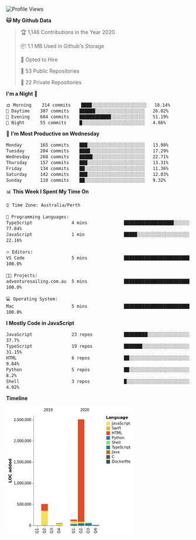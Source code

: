 <!--START_SECTION:waka-->
![Profile Views](http://img.shields.io/badge/Profile%20Views-0-blue)

**🐱 My Github Data** 

> 🏆 1,146 Contributions in the Year 2020
 > 
> 📦 1.1 MB Used in Github's Storage 
 > 
> 💼 Opted to Hire
 > 
> 📜 53 Public Repositories 
 > 
> 🔑 22 Private Repositories  
 > 
**I'm a Night 🦉** 

```text
🌞 Morning    214 commits    ████░░░░░░░░░░░░░░░░░░░░░   18.14% 
🌆 Daytime    307 commits    ██████░░░░░░░░░░░░░░░░░░░   26.02% 
🌃 Evening    604 commits    ████████████░░░░░░░░░░░░░   51.19% 
🌙 Night      55 commits     █░░░░░░░░░░░░░░░░░░░░░░░░   4.66%

```
📅 **I'm Most Productive on Wednesday** 

```text
Monday       165 commits    ███░░░░░░░░░░░░░░░░░░░░░░   13.98% 
Tuesday      204 commits    ████░░░░░░░░░░░░░░░░░░░░░   17.29% 
Wednesday    268 commits    █████░░░░░░░░░░░░░░░░░░░░   22.71% 
Thursday     157 commits    ███░░░░░░░░░░░░░░░░░░░░░░   13.31% 
Friday       134 commits    ██░░░░░░░░░░░░░░░░░░░░░░░   11.36% 
Saturday     142 commits    ███░░░░░░░░░░░░░░░░░░░░░░   12.03% 
Sunday       110 commits    ██░░░░░░░░░░░░░░░░░░░░░░░   9.32%

```


📊 **This Week I Spent My Time On** 

```text
⌚︎ Time Zone: Australia/Perth

💬 Programming Languages: 
TypeScript               4 mins              ███████████████████░░░░░░   77.84% 
JavaScript               1 min               █████░░░░░░░░░░░░░░░░░░░░   22.16%

🔥 Editors: 
VS Code                  5 mins              █████████████████████████   100.0%

🐱‍💻 Projects: 
adventuresailing.com.au  5 mins              █████████████████████████   100.0%

💻 Operating System: 
Mac                      5 mins              █████████████████████████   100.0%

```

**I Mostly Code in JavaScript** 

```text
JavaScript               23 repos            █████████░░░░░░░░░░░░░░░░   37.7% 
TypeScript               19 repos            ███████░░░░░░░░░░░░░░░░░░   31.15% 
HTML                     6 repos             ██░░░░░░░░░░░░░░░░░░░░░░░   9.84% 
Python                   5 repos             ██░░░░░░░░░░░░░░░░░░░░░░░   8.2% 
Shell                    3 repos             █░░░░░░░░░░░░░░░░░░░░░░░░   4.92%

```


**Timeline**

![Chart not found](https://raw.githubusercontent.com/NWylynko/NWylynko/master/charts/bar_graph.png) 


<!--END_SECTION:waka-->
